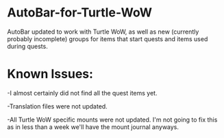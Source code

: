 # AutoBar-for-Turtle-WoW
AutoBar updated to work with Turtle WoW, as well as new (currently probably incomplete) groups for items that start quests and items used during quests.

# Known Issues:

-I almost certainly did not find all the quest items yet.

-Translation files were not updated.

-All Turtle WoW specific mounts were not updated.  I'm not going to fix this as in less than a week we'll have the mount journal anyways.
